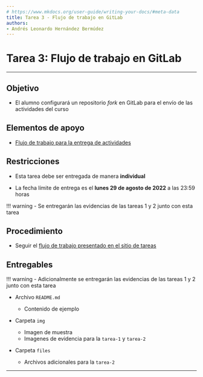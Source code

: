 ```yaml
---
# https://www.mkdocs.org/user-guide/writing-your-docs/#meta-data
title: Tarea 3 - Flujo de trabajo en GitLab
authors:
- Andrés Leonardo Hernández Bermúdez
---
```


# Tarea 3: Flujo de trabajo en GitLab

--------------------------------------------------------------------------------

## Objetivo

- El alumno configurará un repositorio _fork_ en GitLab para el envío de las actividades del curso

## Elementos de apoyo

- [Flujo de trabajo para la entrega de actividades][flujo-de-trabajo]

## Restricciones

- Esta tarea debe ser entregada de manera **individual**

- La fecha límite de entrega es el **lunes 29 de agosto de 2022** a las 23:59 horas

!!! warning
    - Se entregarán las evidencias de las tareas 1 y 2 junto con esta tarea

## Procedimiento

- Seguir el [flujo de trabajo presentado en el sitio de tareas][flujo-de-trabajo]

## Entregables

!!! warning
    - Adicionalmente se entregarán las evidencias de las tareas 1 y 2 junto con esta tarea

- Archivo `README.md`

    - Contenido de ejemplo

- Carpeta `img`

    - Imagen de muestra
    - Imagenes de evidencia para la `tarea-1` y `tarea-2`

- Carpeta `files`

    - Archivos adicionales para la `tarea-2`

--------------------------------------------------------------------------------

[flujo-de-trabajo]: https://redes-ciencias-unam.gitlab.io/2023-1/tareas-redes/workflow/
[repo-tareas]: https://gitlab.com/Redes-Ciencias-UNAM/2023-1/tareas-redes/-/merge_requests
